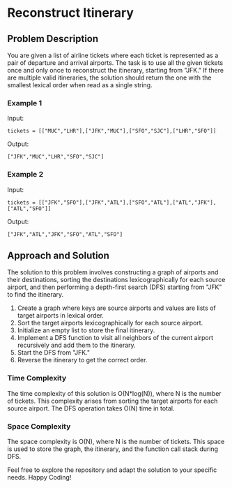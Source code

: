 # Reconstruct Itinerary

## Problem Description

You are given a list of airline tickets where each ticket is represented as a pair of departure and arrival airports. The task is to use all the given tickets once and only once to reconstruct the itinerary, starting from "JFK." If there are multiple valid itineraries, the solution should return the one with the smallest lexical order when read as a single string.

### Example 1

Input:
```
tickets = [["MUC","LHR"],["JFK","MUC"],["SFO","SJC"],["LHR","SFO"]]
```

Output:
```
["JFK","MUC","LHR","SFO","SJC"]
```

### Example 2

Input:
```
tickets = [["JFK","SFO"],["JFK","ATL"],["SFO","ATL"],["ATL","JFK"],["ATL","SFO"]]
```

Output:
```
["JFK","ATL","JFK","SFO","ATL","SFO"]
```

## Approach and Solution 

The solution to this problem involves constructing a graph of airports and their destinations, sorting the destinations lexicographically for each source airport, and then performing a depth-first search (DFS) starting from "JFK" to find the itinerary.

1. Create a graph where keys are source airports and values are lists of target airports in lexical order.
2. Sort the target airports lexicographically for each source airport.
3. Initialize an empty list to store the final itinerary.
4. Implement a DFS function to visit all neighbors of the current airport recursively and add them to the itinerary.
5. Start the DFS from "JFK."
6. Reverse the itinerary to get the correct order.

### Time Complexity

The time complexity of this solution is O(N*log(N)), where N is the number of tickets. This complexity arises from sorting the target airports for each source airport. The DFS operation takes O(N) time in total.

### Space Complexity

The space complexity is O(N), where N is the number of tickets. This space is used to store the graph, the itinerary, and the function call stack during DFS.

Feel free to explore the repository and adapt the solution to your specific needs. Happy Coding!
